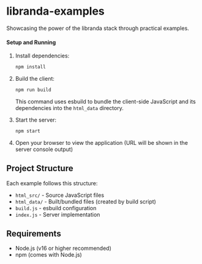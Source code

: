 # libranda-examples

Showcasing the power of the libranda stack through practical examples.

#### Setup and Running

1. Install dependencies:
   ```bash
   npm install
   ```

2. Build the client:
   ```bash
   npm run build
   ```
   This command uses esbuild to bundle the client-side JavaScript and its dependencies into the `html_data` directory.

3. Start the server:
   ```bash
   npm start
   ```

4. Open your browser to view the application (URL will be shown in the server console output)


## Project Structure

Each example follows this structure:
- `html_src/` - Source JavaScript files
- `html_data/` - Built/bundled files (created by build script)
- `build.js` - esbuild configuration
- `index.js` - Server implementation

## Requirements

- Node.js (v16 or higher recommended)
- npm (comes with Node.js)
